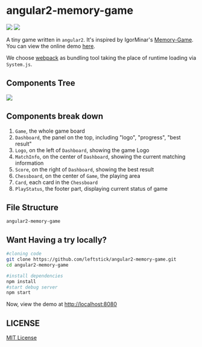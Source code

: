angular2-memory-game
==================
![][david-url]
![][license-url]

A tiny game written in `angular2`. It's inspired by IgorMinar's [Memory-Game](https://github.com/IgorMinar/Memory-Game). You can view the online demo [here](http://leftstick.github.io/angular2-memory-game).

We choose [webpack](http://webpack.github.io/) as bundling tool taking the place of runtime loading via `System.js`.

## Components Tree ##

![](https://raw.githubusercontent.com/leftstick/angular2-memory-game/master/doc/img/components.png)


## Components break down ##

1. `Game`, the whole game board
2. `Dashboard`, the panel on the top, including "logo", "progress", "best result"
3. `Logo`, on the left of `Dashboard`, showing the game Logo
4. `MatchInfo`, on the center of `Dashboard`, showing the current matching information
5. `Score`, on the right of `Dashboard`, showing the best result
6. `Chessboard`, on the center of `Game`, the playing area
7. `Card`, each card in the `Chessboard`
8. `PlayStatus`, the footer part, displaying current status of game

## File Structure ##

```
angular2-memory-game
```


## Want Having a try locally? ##

```bash
#cloning code
git clone https://github.com/leftstick/angular2-memory-game.git
cd angular2-memory-game

#install dependencies
npm install
#start debug server
npm start
```

Now, view the demo at [http://localhost:8080](http://localhost:8080)


## LICENSE ##

[MIT License](https://raw.githubusercontent.com/leftstick/angular2-memory-game/master/LICENSE)


[david-url]: https://david-dm.org/leftstick/angular2-memory-game.png
[license-url]: https://img.shields.io/github/license/leftstick/angular2-memory-game.svg